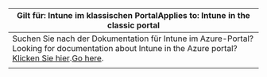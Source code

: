 |<span data-ttu-id="fbfad-101">Gilt für: Intune im klassischen Portal</span><span class="sxs-lookup"><span data-stu-id="fbfad-101">Applies to: Intune in the classic portal</span></span> |
|--|
|<span data-ttu-id="fbfad-102">Suchen Sie nach der Dokumentation für Intune im Azure-Portal?</span><span class="sxs-lookup"><span data-stu-id="fbfad-102">Looking for documentation about Intune in the Azure portal?</span></span> <span data-ttu-id="fbfad-103">[Klicken Sie hier](/intune/what-is-intune).</span><span class="sxs-lookup"><span data-stu-id="fbfad-103">[Go here](/intune/what-is-intune).</span></span>|
| |

